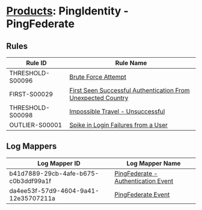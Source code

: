 # [Products](README.md): PingIdentity - PingFederate

## Rules

|Rule ID|Rule Name|
|----|----|
|THRESHOLD-S00096|[Brute Force Attempt](../rules/THRESHOLD-S00096.md)|
|FIRST-S00029|[First Seen Successful Authentication From Unexpected Country](../rules/FIRST-S00029.md)|
|THRESHOLD-S00098|[Impossible Travel - Unsuccessful](../rules/THRESHOLD-S00098.md)|
|OUTLIER-S00001|[Spike in Login Failures from a User](../rules/OUTLIER-S00001.md)|


## Log Mappers

|Log Mapper ID|Log Mapper Name|
|----|----|
|b41d7889-29cb-4afe-b675-c0b3ddf99a1f|[PingFederate - Authentication Event](../mappings/b41d7889-29cb-4afe-b675-c0b3ddf99a1f.md)|
|da4ee53f-57d9-4604-9a41-12e35707211a|[PingFederate Event](../mappings/da4ee53f-57d9-4604-9a41-12e35707211a.md)|



